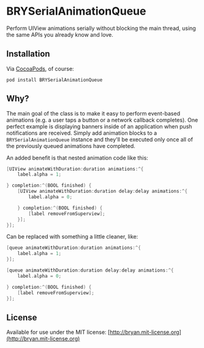 # BRYSerialAnimationQueue

Perform UIView animations serially without blocking the main thread, using the same APIs you already know and love.

## Installation

Via [CocoaPods](http://cocoapods.org), of course:

    pod install BRYSerialAnimationQueue

## Why?

The main goal of the class is to make it easy to perform event-based animations (e.g. a user taps a button or a network callback completes). One perfect example is displaying banners inside of an application when push notifications are received. Simply add animation blocks to a `BRYSerialAnimationQueue` instance and they'll be executed only once all of the previously queued animations have completed.

An added benefit is that nested animation code like this:

```objective-c
[UIView animateWithDuration:duration animations:^{
    label.alpha = 1;

} completion:^(BOOL finished) {
    [UIView animateWithDuration:duration delay:delay animations:^{
        label.alpha = 0;

    } completion:^(BOOL finished) {
        [label removeFromSuperview];
    }];
}];
```

Can be replaced with something a little cleaner, like:

```objective-c
[queue animateWithDuration:duration animations:^{
    label.alpha = 1;
}];

[queue animateWithDuration:duration delay:delay animations:^{
    label.alpha = 0;

} completion:^(BOOL finished) {
    [label removeFromSuperview];
}];
```

## License
Available for use under the MIT license: [http://bryan.mit-license.org](http://bryan.mit-license.org)
